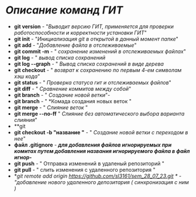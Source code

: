 # _**Описание команд ГИТ**_
* **git version** - "*Выводит версию ГИТ, применяется для проверки работоспособности и корректности установки ГИТ*"
* **git init** - "*Инициализация git в открытой в данный момент папке*"
* **git add** - "*Добавление файла в отслеживаемые*"
* **git commit -m** - " *сохранение изменений в отслеживаемых файлах*"
* **git log** - " *вывод списка сохранений*
* **git log --graph** - " *Вывод списка сохранений в виде дерева*
* **git checkout** - " *возврат к сохранению по первым 4-ем символам хэш кода*"
* **git status** - " *Проверка статуса гит и отслеживаемых файлов*"
* **git diff** - " *Сравнение коммитов между собой*"
* **git branch** - " *Создание новой ветки*"-
* **git branch** - " *Комада создания новых веток "
* **git merge** - " *Слияние веток* "
* **git merge --no-ff** " *Слияние без автоматического выбора варианта слияния*"
* **git 
* **git checkout -b "название "** - " *Создание новой ветки с переходом в нее*"
* **файл .gitignore** - _**для добавления файлов игнорируемых при комитах путем добавления названия игнорируемого файла в файл игнор-**_
* **git push** - " Отправка изменений в удаленый репозиторий "
* **git pull** - " слить изменения с удаленного репозитория "
* **git remote add origin https://github.com/sl3161/sem_28_07_23.git * - "добавление нового удаленного депозитария ( синхронизация с ним )*

